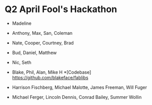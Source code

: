 # Q2 April Fool's Hackathon

* Madeline

* Anthony, Max, San, Coleman

* Nate, Cooper, Courtney, Brad

* Bud, Daniel, Matthew

* Nic, Seth

* Blake, Phil, Alan, Mike H
  *[Codebase] https://github.com/blakeface/fablibs
* Harrison Fischberg, Michael Malotte, James Freeman, Will Fuger

* Michael Ferger, Lincoln Dennis, Conrad Bailey, Summer Wollin
